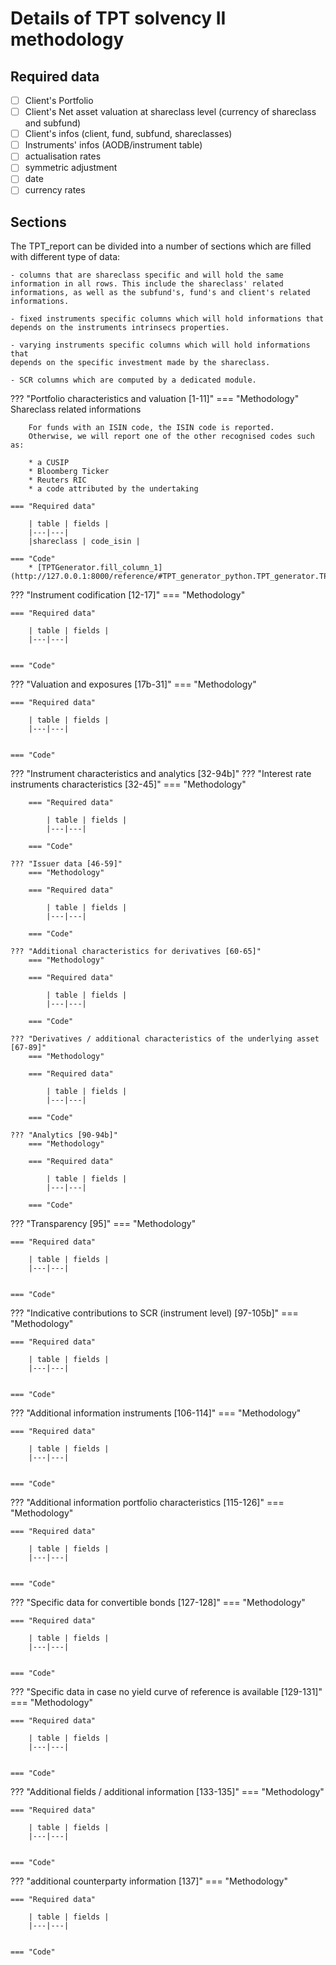 # Details of TPT solvency II methodology
## Required data

* [ ] Client's Portfolio
* [ ] Client's Net asset valuation at shareclass level (currency of shareclass and subfund)
* [ ] Client's infos (client, fund, subfund, shareclasses)
* [ ] Instruments' infos (AODB/instrument table)
* [ ] actualisation rates
* [ ] symmetric adjustment 
* [ ] date
* [ ] currency rates

## Sections

The TPT_report can be divided into a number of sections which are filled with different type of data:

    - columns that are shareclass specific and will hold the same 
    information in all rows. This include the shareclass' related
    informations, as well as the subfund's, fund's and client's related 
    informations.
        
    - fixed instruments specific columns which will hold informations that
    depends on the instruments intrinsecs properties.

    - varying instruments specific columns which will hold informations that
    depends on the specific investment made by the shareclass.

    - SCR columns which are computed by a dedicated module.

???  "Portfolio characteristics and valuation [1-11]"
    === "Methodology"
        Shareclass related informations

        For funds with an ISIN code, the ISIN code is reported.  
        Otherwise, we will report one of the other recognised codes such as:  

        * a CUSIP  
        * Bloomberg Ticker 
        * Reuters RIC  
        * a code attributed by the undertaking  

    === "Required data"

        | table | fields |
        |---|---|
        |shareclass | code_isin |

    === "Code"
        * [TPTGenerator.fill_column_1](http://127.0.0.1:8000/reference/#TPT_generator_python.TPT_generator.TPTGenerator)



??? "Instrument codification [12-17]"
    === "Methodology"

    === "Required data"

        | table | fields |
        |---|---|


    === "Code"

??? "Valuation and exposures [17b-31]"
    === "Methodology"

    === "Required data"

        | table | fields |
        |---|---|


    === "Code"

??? "Instrument characteristics and analytics [32-94b]" 
    ??? "Interest rate instruments characteristics [32-45]"
        === "Methodology"

        === "Required data"

            | table | fields |
            |---|---|

        === "Code"
        
    ??? "Issuer data [46-59]"
        === "Methodology"

        === "Required data"

            | table | fields |
            |---|---|

        === "Code"

    ??? "Additional characteristics for derivatives [60-65]"
        === "Methodology"

        === "Required data"

            | table | fields |
            |---|---|

        === "Code"

    ??? "Derivatives / additional characteristics of the underlying asset [67-89]"
        === "Methodology"

        === "Required data"

            | table | fields |
            |---|---|

        === "Code"

    ??? "Analytics [90-94b]"
        === "Methodology"

        === "Required data"

            | table | fields |
            |---|---|

        === "Code"

??? "Transparency [95]"
    === "Methodology"

    === "Required data"

        | table | fields |
        |---|---|


    === "Code"


??? "Indicative contributions to SCR (instrument level) [97-105b]"
    === "Methodology"

    === "Required data"

        | table | fields |
        |---|---|


    === "Code"


??? "Additional information instruments [106-114]"
    === "Methodology"

    === "Required data"

        | table | fields |
        |---|---|


    === "Code"


??? "Additional information portfolio characteristics [115-126]"
    === "Methodology"

    === "Required data"

        | table | fields |
        |---|---|


    === "Code"


??? "Specific data for convertible bonds [127-128]"
    === "Methodology"

    === "Required data"

        | table | fields |
        |---|---|


    === "Code"


??? "Specific data in case no yield curve of reference is available [129-131]"
    === "Methodology"

    === "Required data"

        | table | fields |
        |---|---|


    === "Code"


??? "Additional fields / additional information [133-135]"
    === "Methodology"

    === "Required data"

        | table | fields |
        |---|---|


    === "Code"


??? "additional counterparty information [137]"
    === "Methodology"

    === "Required data"

        | table | fields |
        |---|---|


    === "Code"
